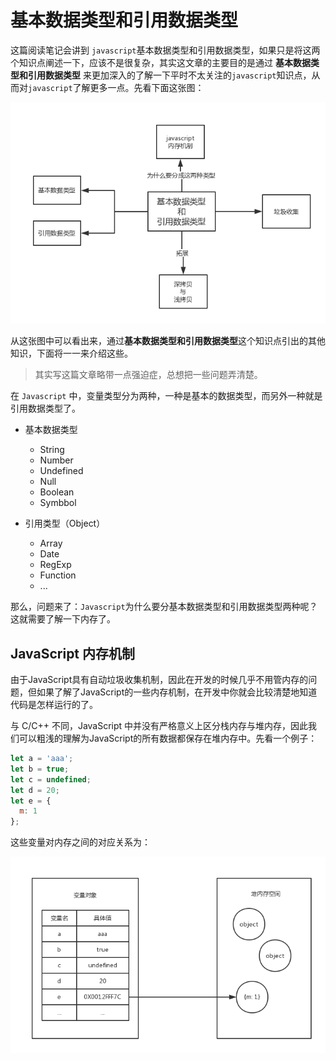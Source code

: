 # 基本数据类型和引用数据类型

这篇阅读笔记会讲到 `javascript`基本数据类型和引用数据类型，如果只是将这两个知识点阐述一下，应该不是很复杂，其实这文章的主要目的是通过   **基本数据类型和引用数据类型**  来更加深入的了解一下平时不太关注的`javascript`知识点，从而对`javascript`了解更多一点。先看下面这张图：

![01](_img/chapter04/01.png)

从这张图中可以看出来，通过**基本数据类型和引用数据类型**这个知识点引出的其他知识，下面将一一来介绍这些。

> 其实写这篇文章略带一点强迫症，总想把一些问题弄清楚。

在 `Javascript` 中，变量类型分为两种，一种是基本的数据类型，而另外一种就是引用数据类型了。

* 基本数据类型
  * String
  * Number
  * Undefined
  * Null
  * Boolean
  * Symbbol

* 引用类型（Object）
  * Array 
  * Date 
  * RegExp 
  * Function 
  * ...

那么，问题来了：`Javascript`为什么要分基本数据类型和引用数据类型两种呢？这就需要了解一下内存了。

## JavaScript 内存机制

由于JavaScript具有自动垃圾收集机制，因此在开发的时候几乎不用管内存的问题，但如果了解了JavaScript的一些内存机制，在开发中你就会比较清楚地知道代码是怎样运行的了。

与 C/C++ 不同，JavaScript 中并没有严格意义上区分栈内存与堆内存，因此我们可以粗浅的理解为JavaScript的所有数据都保存在堆内存中。先看一个例子：

``` javascript
let a = 'aaa';
let b = true;
let c = undefined;
let d = 20;
let e = {
  m: 1
};
```
这些变量对内存之间的对应关系为：

![02](_img/chapter04/02.png)
